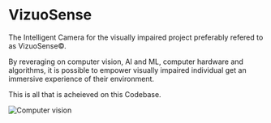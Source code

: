 # VizuoSense
The Intelligent Camera for the visually impaired project preferably refered to as VizuoSense©.

By reveraging on computer vision, AI and ML, computer hardware and algorithms, it is possible to empower visually impaired individual get an immersive experience of their environment.


This is all that is acheieved on this Codebase.

![Computer vision](https://raw.githubusercontent.com/Evahns/VizuoSense/main/Resources/cv1.webp)